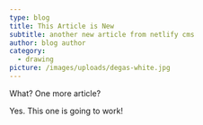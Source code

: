 ```yaml
---
type: blog
title: This Article is New
subtitle: another new article from netlify cms
author: blog author
category:
  - drawing
picture: /images/uploads/degas-white.jpg
---
```

What?  One more article?

Yes.  This one is going to work!

